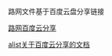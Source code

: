 
路网文件基于百度云盘分享链接

[路网百度云分享](https://pan.baidu.com/s/17-PHfDvB9DXxwDF5Dy8QUg?pwd=pg7z#list/path=%2F)

[alist关于百度云分享的文档](https://alist.nn.ci/guide/drivers/baidu_share.html#qa)
